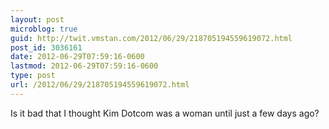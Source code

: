 ```yaml
---
layout: post
microblog: true
guid: http://twit.vmstan.com/2012/06/29/218705194559619072.html
post_id: 3036161
date: 2012-06-29T07:59:16-0600
lastmod: 2012-06-29T07:59:16-0600
type: post
url: /2012/06/29/218705194559619072.html
---
```

Is it bad that I thought Kim Dotcom was a woman until just a few days ago?
